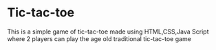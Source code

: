 # Tic-tac-toe
This is a simple game of tic-tac-toe made using HTML,CSS,Java Script where 2 players can play the age old traditional tic-tac-toe game

